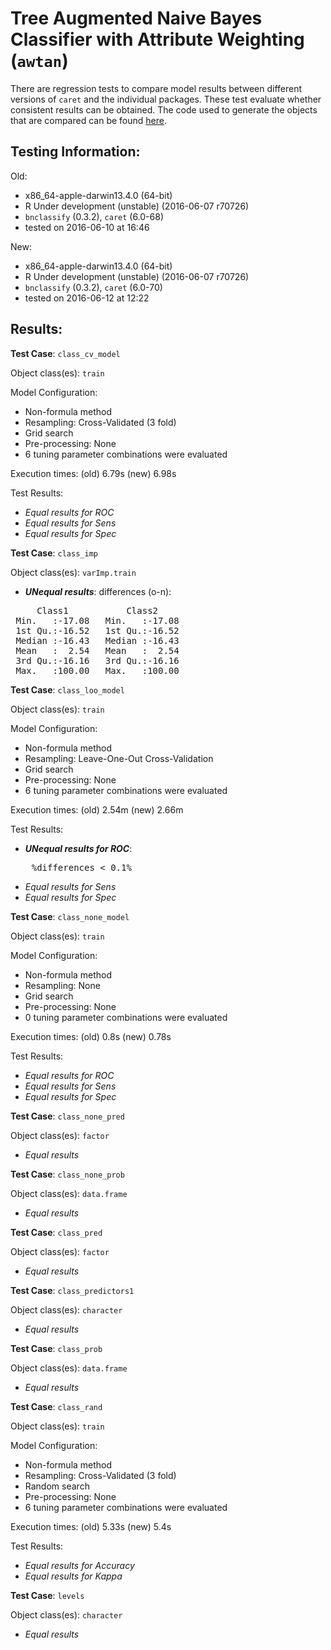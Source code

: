 Tree Augmented Naive Bayes Classifier with Attribute Weighting (`awtan`)
 ===== 

There are regression tests to compare model results between different versions of `caret` and the individual packages. These test evaluate whether consistent results can be obtained. The code used to generate the objects that are compared can be found [here](https://github.com/topepo/caret/blob/master/RegressionTests/Code/awtan.R).

Testing Information:
---------

Old:

 * x86_64-apple-darwin13.4.0 (64-bit)
 * R Under development (unstable) (2016-06-07 r70726)
 * `bnclassify` (0.3.2), `caret` (6.0-68)
 * tested on 2016-06-10 at 16:46


New:

 * x86_64-apple-darwin13.4.0 (64-bit)
 * R Under development (unstable) (2016-06-07 r70726)
 * `bnclassify` (0.3.2), `caret` (6.0-70)
 * tested on 2016-06-12 at 12:22


Results:
---------

**Test Case**: `class_cv_model`

Object class(es): `train`

Model Configuration:

 * Non-formula method
 * Resampling: Cross-Validated (3 fold)
 * Grid search
 * Pre-processing: None  
 * 6 tuning parameter combinations were evaluated


Execution times: (old) 6.79s (new) 6.98s

Test Results:

 * _Equal results for ROC_
 * _Equal results for Sens_
 * _Equal results for Spec_

**Test Case**: `class_imp`

Object class(es): `varImp.train`

 * ***UNequal results***: differences (o-n):
<pre>
     Class1           Class2      
 Min.   :-17.08   Min.   :-17.08  
 1st Qu.:-16.52   1st Qu.:-16.52  
 Median :-16.43   Median :-16.43  
 Mean   :  2.54   Mean   :  2.54  
 3rd Qu.:-16.16   3rd Qu.:-16.16  
 Max.   :100.00   Max.   :100.00  
</pre>

**Test Case**: `class_loo_model`

Object class(es): `train`

Model Configuration:

 * Non-formula method
 * Resampling: Leave-One-Out Cross-Validation
 * Grid search
 * Pre-processing: None  
 * 6 tuning parameter combinations were evaluated


Execution times: (old) 2.54m (new) 2.66m

Test Results:

 * ***UNequal results for ROC***:

<pre>
    %differences < 0.1%
</pre>

 * _Equal results for Sens_
 * _Equal results for Spec_

**Test Case**: `class_none_model`

Object class(es): `train`

Model Configuration:

 * Non-formula method
 * Resampling: None
 * Grid search
 * Pre-processing: None  
 * 0 tuning parameter combinations were evaluated


Execution times: (old) 0.8s (new) 0.78s

Test Results:

 * _Equal results for ROC_
 * _Equal results for Sens_
 * _Equal results for Spec_

**Test Case**: `class_none_pred`

Object class(es): `factor`

 * _Equal results_

**Test Case**: `class_none_prob`

Object class(es): `data.frame`

 * _Equal results_

**Test Case**: `class_pred`

Object class(es): `factor`

 * _Equal results_

**Test Case**: `class_predictors1`

Object class(es): `character`

 * _Equal results_

**Test Case**: `class_prob`

Object class(es): `data.frame`

 * _Equal results_

**Test Case**: `class_rand`

Object class(es): `train`

Model Configuration:

 * Non-formula method
 * Resampling: Cross-Validated (3 fold)
 * Random search
 * Pre-processing: None  
 * 6 tuning parameter combinations were evaluated


Execution times: (old) 5.33s (new) 5.4s

Test Results:

 * _Equal results for Accuracy_
 * _Equal results for Kappa_

**Test Case**: `levels`

Object class(es): `character`

 * _Equal results_

